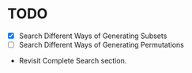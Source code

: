 # TODO

* [x] Search Different Ways of Generating Subsets
* [ ] Search Different Ways of Generating Permutations
* Revisit Complete Search section.
